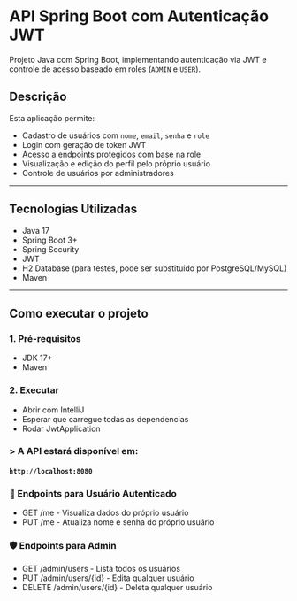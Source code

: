 # API Spring Boot com Autenticação JWT

Projeto Java com Spring Boot, implementando autenticação via JWT e controle de acesso baseado em roles (`ADMIN` e `USER`).

##   Descrição

Esta aplicação permite:
- Cadastro de usuários com `nome`, `email`, `senha` e `role`
- Login com geração de token JWT
- Acesso a endpoints protegidos com base na role
- Visualização e edição do perfil pelo próprio usuário
- Controle de usuários por administradores

---

##   Tecnologias Utilizadas

- Java 17
- Spring Boot 3+
- Spring Security
- JWT
- H2 Database (para testes, pode ser substituído por PostgreSQL/MySQL)
- Maven

---

##  Como executar o projeto

### 1. Pré-requisitos

- JDK 17+
- Maven

### 2. Executar

- Abrir com IntelliJ
- Esperar que carregue todas as dependencias
- Rodar JwtApplication

### > A API estará disponível em:  
#### `http://localhost:8080`

### 👤 Endpoints para Usuário Autenticado
- GET	/me	 -  Visualiza dados do próprio usuário
- PUT	/me	 -  Atualiza nome e senha do próprio usuário

### 🛡️ Endpoints para Admin
- GET	    /admin/users	-  Lista todos os usuários
- PUT	    /admin/users/{id}	- Edita qualquer usuário
- DELETE	/admin/users/{id}	- Deleta qualquer usuário
